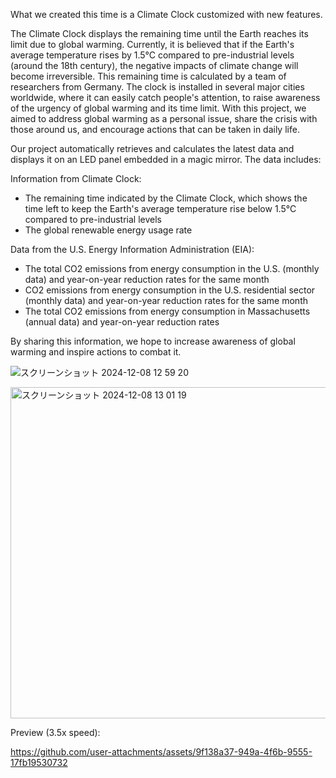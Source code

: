 What we created this time is a Climate Clock customized with new features.

The Climate Clock displays the remaining time until the Earth reaches its limit due to global warming. 
Currently, it is believed that if the Earth's average temperature rises by 1.5°C compared to pre-industrial levels (around the 18th century), the negative impacts of climate change will become irreversible. 
This remaining time is calculated by a team of researchers from Germany. 
The clock is installed in several major cities worldwide, where it can easily catch people's attention, to raise awareness of the urgency of global warming and its time limit.
With this project, we aimed to address global warming as a personal issue, share the crisis with those around us, and encourage actions that can be taken in daily life.


Our project automatically retrieves and calculates the latest data and displays it on an LED panel embedded in a magic mirror. The data includes:

Information from Climate Clock:
- The remaining time indicated by the Climate Clock, which shows the time left to keep the Earth's average temperature rise below 1.5°C compared to pre-industrial levels
- The global renewable energy usage rate

Data from the U.S. Energy Information Administration (EIA):
- The total CO2 emissions from energy consumption in the U.S. (monthly data) and year-on-year reduction rates for the same month
- CO2 emissions from energy consumption in the U.S. residential sector (monthly data) and year-on-year reduction rates for the same month
- The total CO2 emissions from energy consumption in Massachusetts (annual data) and year-on-year reduction rates

By sharing this information, we hope to increase awareness of global warming and inspire actions to combat it.

![スクリーンショット 2024-12-08 12 59 20](https://github.com/user-attachments/assets/e9877573-0029-44ed-920f-455e492d9184)

<img width="530" alt="スクリーンショット 2024-12-08 13 01 19" src="https://github.com/user-attachments/assets/d279544d-b192-42b5-a7eb-ef81b9fd33ed" />


Preview (3.5x speed):

https://github.com/user-attachments/assets/9f138a37-949a-4f6b-9555-17fb19530732
